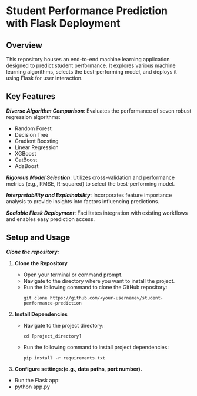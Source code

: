 # Student Performance Prediction with Flask Deployment

## Overview

This repository houses an end-to-end machine learning application designed to predict student performance. It explores various machine learning algorithms, selects the best-performing model, and deploys it using Flask for user interaction.

## Key Features

***Diverse Algorithm Comparison***: Evaluates the performance of seven robust regression algorithms:
- Random Forest
- Decision Tree
- Gradient Boosting
- Linear Regression
- XGBoost
- CatBoost
- AdaBoost

***Rigorous Model Selection***: Utilizes cross-validation and performance metrics (e.g., RMSE, R-squared) to select the best-performing model.

***Interpretability and Explainability***: Incorporates feature importance analysis to provide insights into factors influencing predictions.

***Scalable Flask Deployment***: Facilitates integration with existing workflows and enables easy prediction access.

## Setup and Usage

***Clone the repository:***

1. **Clone the Repository**
   - Open your terminal or command prompt.
   - Navigate to the directory where you want to install the project.
   - Run the following command to clone the GitHub repository:
     ```
     git clone https://github.com/<your-username>/student-performance-prediction
     ```

2. **Install Dependencies**
   - Navigate to the project directory:
     ```
     cd [project_directory]
     ```
   - Run the following command to install project dependencies:
     ```
     pip install -r requirements.txt
     ```

3. **Configure settings:(e.g., data paths, port number).**
  - Run the Flask app:
  - python app.py
